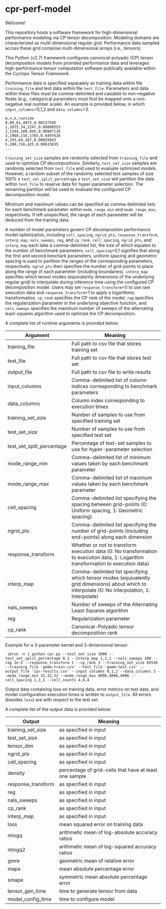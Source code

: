# cpr-perf-model

Welcome!

This repository hosts a software framework for high-dimensional performance modeling via CP tensor decomposition.
Modeling domains are characterized as multi-dimensional regular grid.
Performance data sampled across these grid comprise multi-dimensional arrays (i.e., tensors).

This Python (v2.7) framework configures canonical-polyadic (CP) tensor decomposition models from provided performance data and
leverages high-performance tensor computation software publically available within the Cyclops Tensor Framework.

Performance data is specified separately as training data within file `training_file` and test data within file `test_file`.
Parameters and data within these files must be comma-delimited and castable to non-negative floats (e.g., categorical parameters must first be mapped onto a non-negative real number scale).
An example is provided below, in which `input_columns`=0,1,2 and `data_columns`=3.
```
m,n,k,runtime
0,89,61,4075,0.00237545
1,1075,34,2247,0.00800553
2,1344,109,845,0.00987118
3,1968,216,1765,0.0497626
4,293,64,187,0.00029943
5,288,716,425,0.00615035
...
```
`training_set_size` samples are randomly selected from `training_file` and used to optimize CP decompositions.
Similarly, `test_set_size` samples are randomly selected from `test_file` and used to evaluate optimized models.
However, a random subset of the randomly selected test samples of size 100\% x `test_set_split_percentage` x `test_set_size` will partition the data within `test_file` to reserve data for hyper-parameter selection.
The remaining partition will be used to evaluate the configured CP decomposition model.

Minimum and maximum values can be specified as comma-delimited lists for each benchmark parameter within `mode_range_min` and `mode_range_max`, respectively.
If left unspecified, the range of each parameter will be deduced from the training data.

A number of model parameters govern CP decomposition performance model optimization, including `cell_spacing`, `ngrid_pts`, `response_transform`, `interp_map`, `nals_sweeps`, `reg`, and `cp_rank`.
`cell_spacing`, `ngrid_pts`, and `interp_map` each take a comma-delimited list, the size of which equates to the number of benchmark parameters.
`cell_spacing`=0,1 signifies that along the first and second benchark parameters, uniform spacing and geometric spacing is used to partition the ranges of the corresponding parameters, respectively.
`ngrid_pts` then specifies the number of grid-points to place along the range of each parameter (including boundaries).
`interp_map` specifies which tensor modes (equivalently dimensions of the underlying regular grid) to interpolate during inference time using the configured CP decomposition model.
Users may set `response_transform`=0 to use raw execution data and `response_transform`=1 to apply a logarithmic transformation.
`cp_rank` specifies the CP rank of the model, `reg` specifies the regularization parameter in the underlying objective function, and `nals_sweeps` specifies the maximum number of sweeps of the alternating least-squares algorithm used to optimize the CP decomposition.

A complete list of runtime arguments is provided below:

| Argument  | Meaning |
| ------------- | ------------- |
| training_file | Full path to csv file that stores training set |
| test_file | Full path to csv file that stores test set |
| output_file | Full path to csv file to write results |
| input_columns | Comma-delimited list of column indices corresponding to benchmark parameters |
| data_columns | Column index corresponding to execution times |
| training_set_size | Number of samples to use from specified training set |
| test_set_size | Number of samples to use from specified test set |
| test_set_split_percentage | Percentage of test-set samples to use for hyper-parameter selection |
| mode_range_min | Comma-delimited list of minimum values taken by each benchmark parameter  |
| mode_range_max | Comma-delimited list of maximum values taken by each benchmark parameter |
| cell_spacing | Comma-delimited list specifying the spacing between grid-points (0: Uniform spacing, 1: Geometric spacing) |
| ngrid_pts | Comma-delimited list specifying the number of grid-points (including end-points) along each dimension |
| response_transform | Whether or not to transform execution data (0: No transformation to execution data, 1: Logarithm transformation to execution data) |
| interp_map | Comma-delimited list specifying which tensor modes (equivalently grid dimensions) about which to interpolate (0: No interpolation, 1: Interpolate) |
| nals_sweeps | Number of sweeps of the Alternating Least Squares algorithm |
| reg | Regularization parameter |
| cp_rank | Canonical-Polyadic tensor decomposition rank |
 
 Example for a 3-parameter kernel and 3-dimensional tensor:
 ```
  ibrun -n 1 python cpr.py --test_set_size 1000 --test_set_split_percentage 0.1 --interp_map 1,1,1 --nals_sweeps 100 --reg 1e-5 --response_transform 1 --cp_rank 3 --training_set_size 65536 --training_file 'gemm-train.csv' --test_file 'gemm-test.csv' --output_file 'cpr-results.csv' --input_columns 0,1,2 --data_columns 3 --mode_range_min 32,32,32 --mode_range_max 4096,4096,4096 --cell_spacing 1,1,1 --cell_counts 4,4,4
 ```
 
 Output data containing loss on training data, error metrics on test data, and model configuration execution times is written to `output_file`.
 All errors (besides `loss`) are with respect to the test set.
 
 A complete list of the output data is provided below:
 
| Output  | Meaning |
| ------------- | ------------- |
| training_set_size | as specified in input |
| test_set_size | as specified in input |
| tensor_dim | as specified in input |
| ngrid_pts | as specified in input |
| cell_spacing | as specified in input |
| density | percentage of grid-cells that have at least one sample |
| response_transform | as specified in input |
| reg | as specified in input |
| nals_sweeps | as specified in input |
| cp_rank | as specified in input |
| interp_map | as specified in input |
| loss | mean squared error on training data |
| mlogq | arithmetic mean of log-absolute accuracy ratios |
| mlogq2 | arithmetic mean of log-squared accuracy ratios |
| gmre | geometric mean of relative error |
| mape | mean absolute percentage error |
| smape |symmetric mean absolute percentage error |
| tensor_gen_time | time to generate tensor from data |
| model_config_time | time to configure model |
